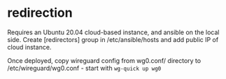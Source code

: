 # redirection

Requires an Ubuntu 20.04 cloud-based instance, and ansible on the local side. 
Create [redirectors] group in /etc/ansible/hosts and add public IP of cloud instance.

Once deployed, copy wireguard config from wg0.conf/ directory to /etc/wireguard/wg0.conf - start with ```wg-quick up wg0```
